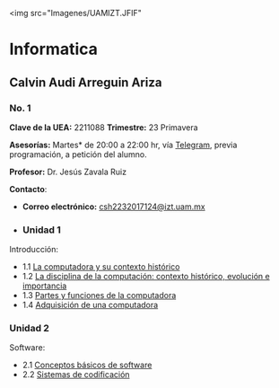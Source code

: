 <img src="Imagenes/UAMIZT.JFIF"
# Informatica
## Calvin Audi Arreguin Ariza
### No. 1

**Clave de la UEA:** 2211088
**Trimestre:** 23 Primavera

**Asesorías:**  Martes* de 20:00 a 22:00 hr, vía [Telegram](https://telegram.org/apps), previa programación, a petición del alumno.

**Profesor:** Dr. Jesús Zavala Ruiz

**Contacto**:
- **Correo electrónico:** [csh2232017124@izt.uam.mx](mailto:csh2232017124@izt.uam.mx)
  
- ### Unidad 1
Introducción:
- 1.1 [La computadora y su contexto histórico](Tarea1.1.md)
- 1.2 [La disciplina de la computación: contexto histórico, evolución e importancia](Tarea1.2.md)
- 1.3 [Partes y funciones de la computadora](Tarea1.3.md)
- 1.4 [Adquisición de una computadora](Practica1.4.md)

### Unidad 2
Software:
- 2.1 [Conceptos básicos de software](Tarea2.1.md)
- 2.2 [Sistemas de codificación](Practica2.2.md)
